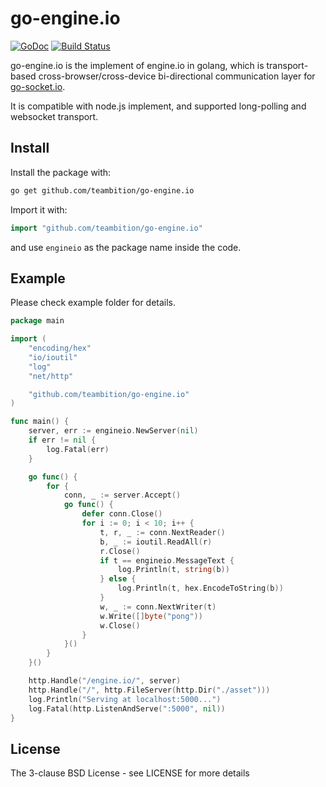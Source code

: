 # go-engine.io

[![GoDoc](http://godoc.org/github.com/teambition/go-engine.io?status.svg)](http://godoc.org/github.com/teambition/go-engine.io) [![Build Status](https://travis-ci.org/teambition/go-engine.io.svg)](https://travis-ci.org/teambition/go-engine.io)


go-engine.io is the implement of engine.io in golang, which is transport-based cross-browser/cross-device bi-directional communication layer for [go-socket.io](https://github.com/teambition/go-socket.io).

It is compatible with node.js implement, and supported long-polling and websocket transport.

## Install

Install the package with:

```bash
go get github.com/teambition/go-engine.io
```

Import it with:

```go
import "github.com/teambition/go-engine.io"
```

and use `engineio` as the package name inside the code.

## Example

Please check example folder for details.

```go
package main

import (
	"encoding/hex"
	"io/ioutil"
	"log"
	"net/http"

	"github.com/teambition/go-engine.io"
)

func main() {
	server, err := engineio.NewServer(nil)
	if err != nil {
		log.Fatal(err)
	}

	go func() {
		for {
			conn, _ := server.Accept()
			go func() {
				defer conn.Close()
				for i := 0; i < 10; i++ {
					t, r, _ := conn.NextReader()
					b, _ := ioutil.ReadAll(r)
					r.Close()
					if t == engineio.MessageText {
						log.Println(t, string(b))
					} else {
						log.Println(t, hex.EncodeToString(b))
					}
					w, _ := conn.NextWriter(t)
					w.Write([]byte("pong"))
					w.Close()
				}
			}()
		}
	}()

	http.Handle("/engine.io/", server)
	http.Handle("/", http.FileServer(http.Dir("./asset")))
	log.Println("Serving at localhost:5000...")
	log.Fatal(http.ListenAndServe(":5000", nil))
}
```

## License

The 3-clause BSD License  - see LICENSE for more details